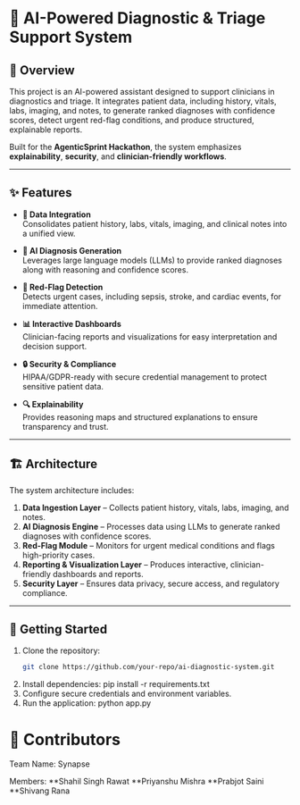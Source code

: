 # 🧠 AI-Powered Diagnostic & Triage Support System

## 📌 Overview
This project is an AI-powered assistant designed to support clinicians in diagnostics and triage. It integrates patient data, including history, vitals, labs, imaging, and notes, to generate ranked diagnoses with confidence scores, detect urgent red-flag conditions, and produce structured, explainable reports.  

Built for the **AgenticSprint Hackathon**, the system emphasizes **explainability**, **security**, and **clinician-friendly workflows**.

---

## ✨ Features

- **📂 Data Integration**  
  Consolidates patient history, labs, vitals, imaging, and clinical notes into a unified view.

- **🧠 AI Diagnosis Generation**  
  Leverages large language models (LLMs) to provide ranked diagnoses along with reasoning and confidence scores.

- **🚨 Red-Flag Detection**  
  Detects urgent cases, including sepsis, stroke, and cardiac events, for immediate attention.

- **📊 Interactive Dashboards**  
  Clinician-facing reports and visualizations for easy interpretation and decision support.

- **🔒 Security & Compliance**  
  HIPAA/GDPR-ready with secure credential management to protect sensitive patient data.

- **🔍 Explainability**  
  Provides reasoning maps and structured explanations to ensure transparency and trust.

---

## 🏗️ Architecture

The system architecture includes:

1. **Data Ingestion Layer** – Collects patient history, vitals, labs, imaging, and notes.  
2. **AI Diagnosis Engine** – Processes data using LLMs to generate ranked diagnoses with confidence scores.  
3. **Red-Flag Module** – Monitors for urgent medical conditions and flags high-priority cases.  
4. **Reporting & Visualization Layer** – Produces interactive, clinician-friendly dashboards and reports.  
5. **Security Layer** – Ensures data privacy, secure access, and regulatory compliance.  

---

## 🚀 Getting Started

1. Clone the repository:
   ```bash
   git clone https://github.com/your-repo/ai-diagnostic-system.git
2. Install dependencies:
   pip install -r requirements.txt
3. Configure secure credentials and environment variables.
4. Run the application:
   python app.py
# 🤝 Contributors

Team Name: Synapse

Members: **Shahil Singh Rawat
         **Priyanshu Mishra
         **Prabjot Saini
         **Shivang Rana
         
